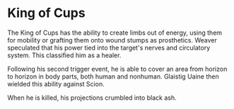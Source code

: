 # King of Cups
The King of Cups has the ability to create limbs out of energy, using them for mobility or grafting them onto wound stumps as prosthetics. Weaver speculated that his power tied into the target's nerves and circulatory system. This classified him as a healer.  

Following his second trigger event, he is able to cover an area from horizon to horizon in body parts, both human and nonhuman. Glaistig Uaine then wielded this ability against Scion.

When he is killed, his projections crumbled into black ash.
